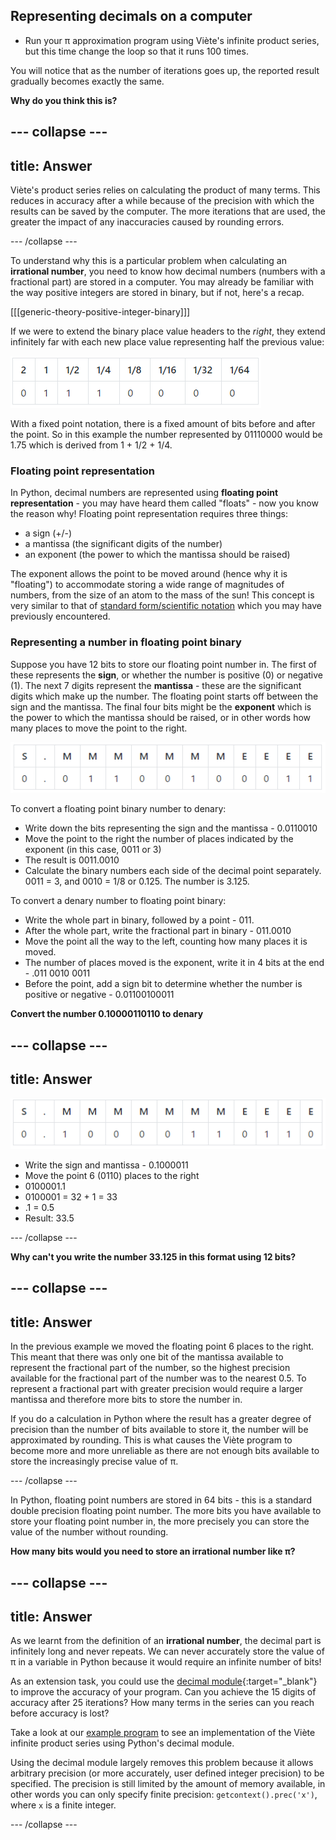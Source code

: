 ## Representing decimals on a computer

+ Run your π approximation program using Viète's infinite product series, but this time change the loop so that it runs 100 times.

You will notice that as the number of iterations goes up, the reported result gradually becomes exactly the same.

**Why do you think this is?**

--- collapse ---
---
title: Answer
---
Viète's product series relies on calculating the product of many terms. This reduces in accuracy after a while because of the precision with which the results can be saved by the computer. The more iterations that are used, the greater the impact of any inaccuracies caused by rounding errors.

--- /collapse ---

To understand why this is a particular problem when calculating an **irrational number**, you need to know how decimal numbers (numbers with a fractional part) are stored in a computer. You may already be familiar with the way positive integers are stored in binary, but if not, here's a recap.

[[[generic-theory-positive-integer-binary]]]

If we were to extend the binary place value headers to the _right_, they extend infinitely far with each new place value representing half the previous value:

![Binary fixed point](images/binary-fixed-point.png)

With a fixed point notation, there is a fixed amount of bits before and after the point. So in this example the number represented by 01110000 would be 1.75 which is derived from 1 + 1/2 + 1/4.

### Floating point representation

In Python, decimal numbers are represented using **floating point representation** - you may have heard them called "floats" - now you know the reason why! Floating point representation requires three things:

- a sign (+/-)
- a mantissa (the significant digits of the number)
- an exponent (the power to which the mantissa should be raised)

The exponent allows the point to be moved around (hence why it is "floating") to accommodate storing a wide range of magnitudes of numbers, from the size of an atom to the mass of the sun! This concept is very similar to that of [standard form/scientific notation](https://www.mathsisfun.com/numbers/scientific-notation.html) which you may have previously encountered.

### Representing a number in floating point binary

Suppose you have 12 bits to store our floating point number in. The first of these represents the **sign**, or whether the number is positive (0) or negative (1). The next 7 digits represent the **mantissa** - these are the significant digits which make up the number. The floating point starts off between the sign and the mantissa. The final four bits might be the **exponent** which is the power to which the mantissa should be raised, or in other words how many places to move the point to the right.

![Binary floating point](images/binary-floating-point.png)

To convert a floating point binary number to denary:

+ Write down the bits representing the sign and the mantissa - 0.0110010
+ Move the point to the right the number of places indicated by the exponent (in this case, 0011 or 3)
+ The result is 0011.0010
+ Calculate the binary numbers each side of the decimal point separately. 0011 = 3, and 0010 = 1/8 or 0.125. The number is 3.125.

To convert a denary number to floating point binary:

+ Write the whole part in binary, followed by a point - 011.
+ After the whole part, write the fractional part in binary - 011.0010
+ Move the point all the way to the left, counting how many places it is moved.
+ The number of places moved is the exponent, write it in 4 bits at the end - .011 0010 0011
+ Before the point, add a sign bit to determine whether the number is positive or negative - 0.01100100011

**Convert the number 0.10000110110 to denary**

--- collapse ---
---
title: Answer
---
![Binary](images/binary-floating-point-answer.png)

- Write the sign and mantissa - 0.1000011
- Move the point 6 (0110) places to the right
- 0100001.1
- 0100001 = 32 + 1 = 33
- .1 = 0.5
- Result: 33.5

--- /collapse ---

**Why can't you write the number 33.125 in this format using 12 bits?**

--- collapse ---
---
title: Answer
---
In the previous example we moved the floating point 6 places to the right. This meant that there was only one bit of the mantissa available to represent the fractional part of the number, so the highest precision available for the fractional part of the number was to the nearest 0.5. To represent a fractional part with greater precision would require a larger mantissa and therefore more bits to store the number in.

If you do a calculation in Python where the result has a greater degree of precision than the number of bits available to store it, the number will be approximated by rounding. This is what causes the Viète program to become more and more unreliable as there are not enough bits available to store the increasingly precise value of π.

--- /collapse ---

In Python, floating point numbers are stored in 64 bits - this is a standard double precision floating point number. The more bits you have available to store your floating point number in, the more precisely you can store the value of the number without rounding.

**How many bits would you need to store an irrational number like π?**

--- collapse ---
---
title: Answer
---
As we learnt from the definition of an **irrational number**, the decimal part is infinitely long and never repeats. We can never accurately store the value of π in a variable in Python because it would require an infinite number of bits!

As an extension task, you could use the [decimal module](https://docs.python.org/3/library/decimal.html?highlight=decimal#module-decimal){:target="_blank"}  to improve the accuracy of your program. Can you achieve the 15 digits of accuracy after 25 iterations? How many terms in the series can you reach before accuracy is lost?

Take a look at our [example program](resources/pi_viete.py) to see an implementation of the Viète infinite product series using Python's decimal module.

Using the decimal module largely removes this problem because it allows arbitrary precision (or more accurately, user defined integer precision) to be specified. The precision is still limited by the amount of memory available, in other words you can only specify finite precision: `getcontext().prec('x')`, where `x` is a finite integer.

--- /collapse ---
